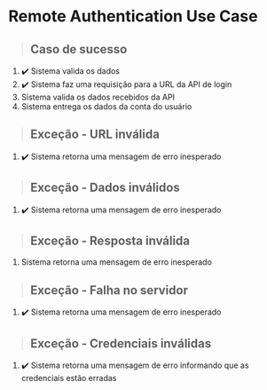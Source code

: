 # Remote Authentication Use Case

> ## Caso de sucesso
1. ✔️ Sistema valida os dados  
2. ✔️ Sistema faz uma requisição para a URL da API de login 
3. Sistema valida os dados recebidos da API
4. Sistema entrega os dados da conta do usuário

> ## Exceção - URL inválida
1. ✔️ Sistema retorna uma mensagem de erro inesperado

> ## Exceção - Dados inválidos
1. ✔️ Sistema retorna uma mensagem de erro inesperado

> ## Exceção - Resposta inválida
1. Sistema retorna uma mensagem de erro inesperado

> ## Exceção - Falha no servidor
1. ✔️ Sistema retorna uma mensagem de erro inesperado

> ## Exceção - Credenciais inválidas
1. ✔️ Sistema retorna uma mensagem de erro informando que as credenciais estão erradas